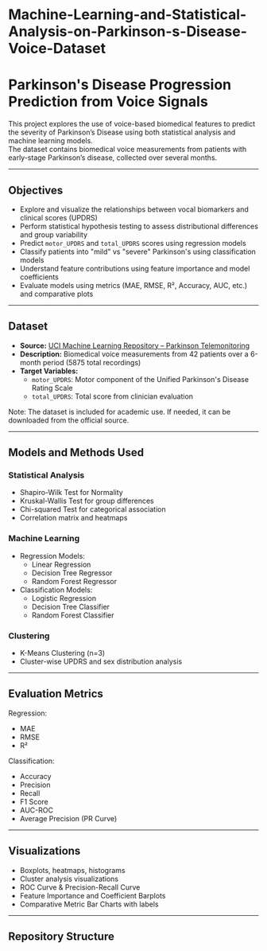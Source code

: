 # Machine-Learning-and-Statistical-Analysis-on-Parkinson-s-Disease-Voice-Dataset

# Parkinson's Disease Progression Prediction from Voice Signals

This project explores the use of voice-based biomedical features to predict the severity of Parkinson’s Disease using both statistical analysis and machine learning models.  
The dataset contains biomedical voice measurements from patients with early-stage Parkinson’s disease, collected over several months.

---

## Objectives

- Explore and visualize the relationships between vocal biomarkers and clinical scores (UPDRS)
- Perform statistical hypothesis testing to assess distributional differences and group variability
- Predict `motor_UPDRS` and `total_UPDRS` scores using regression models
- Classify patients into "mild" vs "severe" Parkinson's using classification models
- Understand feature contributions using feature importance and model coefficients
- Evaluate models using metrics (MAE, RMSE, R², Accuracy, AUC, etc.) and comparative plots

---

## Dataset

- **Source:** [UCI Machine Learning Repository – Parkinson Telemonitoring](https://archive.ics.uci.edu/ml/datasets/Parkinsons+Telemonitoring)
- **Description:** Biomedical voice measurements from 42 patients over a 6-month period (5875 total recordings)
- **Target Variables:**  
  - `motor_UPDRS`: Motor component of the Unified Parkinson's Disease Rating Scale  
  - `total_UPDRS`: Total score from clinician evaluation  

Note: The dataset is included for academic use. If needed, it can be downloaded from the official source.

---

## Models and Methods Used

### Statistical Analysis
- Shapiro-Wilk Test for Normality
- Kruskal-Wallis Test for group differences
- Chi-squared Test for categorical association
- Correlation matrix and heatmaps

### Machine Learning
- Regression Models:
  - Linear Regression
  - Decision Tree Regressor
  - Random Forest Regressor
- Classification Models:
  - Logistic Regression
  - Decision Tree Classifier
  - Random Forest Classifier

### Clustering
- K-Means Clustering (n=3)
- Cluster-wise UPDRS and sex distribution analysis

---

## Evaluation Metrics

Regression:
- MAE
- RMSE
- R²

Classification:
- Accuracy
- Precision
- Recall
- F1 Score
- AUC-ROC
- Average Precision (PR Curve)

---

## Visualizations

- Boxplots, heatmaps, histograms
- Cluster analysis visualizations
- ROC Curve & Precision-Recall Curve
- Feature Importance and Coefficient Barplots
- Comparative Metric Bar Charts with labels

---

## Repository Structure

